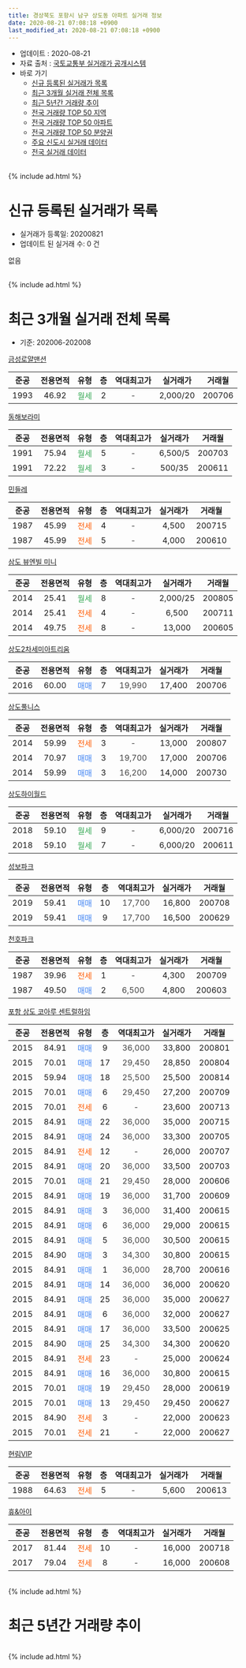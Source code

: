```yaml
---
title: 경상북도 포항시 남구 상도동 아파트 실거래 정보
date: 2020-08-21 07:08:18 +0900
last_modified_at: 2020-08-21 07:08:18 +0900
---
```


* 업데이트 : 2020-08-21
* 자료 출처 : [국토교통부 실거래가 공개시스템](http://rt.molit.go.kr)
* 바로 가기
    * [신규 등록된 실거래가 목록](#신규-등록된-실거래가-목록)
    * [최근 3개월 실거래 전체 목록](#최근-3개월-실거래-전체-목록)
    * [최근 5년간 거래량 추이](#최근-5년간-거래량-추이)
    * [전국 거래량 TOP 50 지역](https://inasie.github.io/apt-trade-info/최근-3개월-전국에서-가장-거래가-많이-발생한-지역)
    * [전국 거래량 TOP 50 아파트](https://inasie.github.io/apt-trade-info/최근-3개월-전국에서-가장-거래가-많이-발생한-아파트)
    * [전국 거래량 TOP 50 분양권](https://inasie.github.io/apt-trade-info/최근-3개월-전국에서-가장-거래가-많이-발생한-분양권)
    * [주요 신도시 실거래 데이터](https://inasie.github.io/apt-trade-info/주요-신도시)
    * [전국 실거래 데이터](https://inasie.github.io/apt-trade-info/전국)
<br>
{% include ad.html %}
<br>

# 신규 등록된 실거래가 목록
* 실거래가 등록일: 20200821
* 업데이트 된 실거래 수: 0 건

없음

<br>
{% include ad.html %}
<br>

# 최근 3개월 실거래 전체 목록
* 기준: 202006-202008


[금성로얄맨션](https://search.naver.com/search.naver?query=%EA%B2%BD%EC%83%81%EB%B6%81%EB%8F%84+%ED%8F%AC%ED%95%AD%EC%8B%9C+%EB%82%A8%EA%B5%AC+%EC%83%81%EB%8F%84%EB%8F%99+%EA%B8%88%EC%84%B1%EB%A1%9C%EC%96%84%EB%A7%A8%EC%85%98)

|준공|전용면적|유형|층|역대최고가|실거래가|거래월|
|:---:|:---:|:---:|:---:|:---:|:---:|:---:|
|1993|46.92|<span style="color:#34a853">월세</span>|2|<span style="color:#444444">-</span>|2,000/20|200706|

[동해보라미](https://search.naver.com/search.naver?query=%EA%B2%BD%EC%83%81%EB%B6%81%EB%8F%84+%ED%8F%AC%ED%95%AD%EC%8B%9C+%EB%82%A8%EA%B5%AC+%EC%83%81%EB%8F%84%EB%8F%99+%EB%8F%99%ED%95%B4%EB%B3%B4%EB%9D%BC%EB%AF%B8)

|준공|전용면적|유형|층|역대최고가|실거래가|거래월|
|:---:|:---:|:---:|:---:|:---:|:---:|:---:|
|1991|75.94|<span style="color:#34a853">월세</span>|5|<span style="color:#444444">-</span>|6,500/5|200703|
|1991|72.22|<span style="color:#34a853">월세</span>|3|<span style="color:#444444">-</span>|500/35|200611|

[민들레](https://search.naver.com/search.naver?query=%EA%B2%BD%EC%83%81%EB%B6%81%EB%8F%84+%ED%8F%AC%ED%95%AD%EC%8B%9C+%EB%82%A8%EA%B5%AC+%EC%83%81%EB%8F%84%EB%8F%99+%EB%AF%BC%EB%93%A4%EB%A0%88)

|준공|전용면적|유형|층|역대최고가|실거래가|거래월|
|:---:|:---:|:---:|:---:|:---:|:---:|:---:|
|1987|45.99|<span style="color:#ff5a00">전세</span>|4|<span style="color:#444444">-</span>|4,500|200715|
|1987|45.99|<span style="color:#ff5a00">전세</span>|5|<span style="color:#444444">-</span>|4,000|200610|

[삼도 뷰엔빌 미니](https://search.naver.com/search.naver?query=%EA%B2%BD%EC%83%81%EB%B6%81%EB%8F%84+%ED%8F%AC%ED%95%AD%EC%8B%9C+%EB%82%A8%EA%B5%AC+%EC%83%81%EB%8F%84%EB%8F%99+%EC%82%BC%EB%8F%84+%EB%B7%B0%EC%97%94%EB%B9%8C+%EB%AF%B8%EB%8B%88)

|준공|전용면적|유형|층|역대최고가|실거래가|거래월|
|:---:|:---:|:---:|:---:|:---:|:---:|:---:|
|2014|25.41|<span style="color:#34a853">월세</span>|8|<span style="color:#444444">-</span>|2,000/25|200805|
|2014|25.41|<span style="color:#ff5a00">전세</span>|4|<span style="color:#444444">-</span>|6,500|200711|
|2014|49.75|<span style="color:#ff5a00">전세</span>|8|<span style="color:#444444">-</span>|13,000|200605|

[상도2차세미아트리움](https://search.naver.com/search.naver?query=%EA%B2%BD%EC%83%81%EB%B6%81%EB%8F%84+%ED%8F%AC%ED%95%AD%EC%8B%9C+%EB%82%A8%EA%B5%AC+%EC%83%81%EB%8F%84%EB%8F%99+%EC%83%81%EB%8F%842%EC%B0%A8%EC%84%B8%EB%AF%B8%EC%95%84%ED%8A%B8%EB%A6%AC%EC%9B%80)

|준공|전용면적|유형|층|역대최고가|실거래가|거래월|
|:---:|:---:|:---:|:---:|:---:|:---:|:---:|
|2016|60.00|<span style="color:#4285f3">매매</span>|7|<span style="color:#444444">19,990</span>|17,400|200706|

[상도풀니스](https://search.naver.com/search.naver?query=%EA%B2%BD%EC%83%81%EB%B6%81%EB%8F%84+%ED%8F%AC%ED%95%AD%EC%8B%9C+%EB%82%A8%EA%B5%AC+%EC%83%81%EB%8F%84%EB%8F%99+%EC%83%81%EB%8F%84%ED%92%80%EB%8B%88%EC%8A%A4)

|준공|전용면적|유형|층|역대최고가|실거래가|거래월|
|:---:|:---:|:---:|:---:|:---:|:---:|:---:|
|2014|59.99|<span style="color:#ff5a00">전세</span>|3|<span style="color:#444444">-</span>|13,000|200807|
|2014|70.97|<span style="color:#4285f3">매매</span>|3|<span style="color:#444444">19,700</span>|17,000|200706|
|2014|59.99|<span style="color:#4285f3">매매</span>|3|<span style="color:#444444">16,200</span>|14,000|200730|

[상도하이월드](https://search.naver.com/search.naver?query=%EA%B2%BD%EC%83%81%EB%B6%81%EB%8F%84+%ED%8F%AC%ED%95%AD%EC%8B%9C+%EB%82%A8%EA%B5%AC+%EC%83%81%EB%8F%84%EB%8F%99+%EC%83%81%EB%8F%84%ED%95%98%EC%9D%B4%EC%9B%94%EB%93%9C)

|준공|전용면적|유형|층|역대최고가|실거래가|거래월|
|:---:|:---:|:---:|:---:|:---:|:---:|:---:|
|2018|59.10|<span style="color:#34a853">월세</span>|9|<span style="color:#444444">-</span>|6,000/20|200716|
|2018|59.10|<span style="color:#34a853">월세</span>|7|<span style="color:#444444">-</span>|6,000/20|200611|

[성보파크](https://search.naver.com/search.naver?query=%EA%B2%BD%EC%83%81%EB%B6%81%EB%8F%84+%ED%8F%AC%ED%95%AD%EC%8B%9C+%EB%82%A8%EA%B5%AC+%EC%83%81%EB%8F%84%EB%8F%99+%EC%84%B1%EB%B3%B4%ED%8C%8C%ED%81%AC)

|준공|전용면적|유형|층|역대최고가|실거래가|거래월|
|:---:|:---:|:---:|:---:|:---:|:---:|:---:|
|2019|59.41|<span style="color:#4285f3">매매</span>|10|<span style="color:#444444">17,700</span>|16,800|200708|
|2019|59.41|<span style="color:#4285f3">매매</span>|9|<span style="color:#444444">17,700</span>|16,500|200629|

[천호파크](https://search.naver.com/search.naver?query=%EA%B2%BD%EC%83%81%EB%B6%81%EB%8F%84+%ED%8F%AC%ED%95%AD%EC%8B%9C+%EB%82%A8%EA%B5%AC+%EC%83%81%EB%8F%84%EB%8F%99+%EC%B2%9C%ED%98%B8%ED%8C%8C%ED%81%AC)

|준공|전용면적|유형|층|역대최고가|실거래가|거래월|
|:---:|:---:|:---:|:---:|:---:|:---:|:---:|
|1987|39.96|<span style="color:#ff5a00">전세</span>|1|<span style="color:#444444">-</span>|4,300|200709|
|1987|49.50|<span style="color:#4285f3">매매</span>|2|<span style="color:#444444">6,500</span>|4,800|200603|

[포항 상도 코아루 센트럴하임](https://search.naver.com/search.naver?query=%EA%B2%BD%EC%83%81%EB%B6%81%EB%8F%84+%ED%8F%AC%ED%95%AD%EC%8B%9C+%EB%82%A8%EA%B5%AC+%EC%83%81%EB%8F%84%EB%8F%99+%ED%8F%AC%ED%95%AD+%EC%83%81%EB%8F%84+%EC%BD%94%EC%95%84%EB%A3%A8+%EC%84%BC%ED%8A%B8%EB%9F%B4%ED%95%98%EC%9E%84)

|준공|전용면적|유형|층|역대최고가|실거래가|거래월|
|:---:|:---:|:---:|:---:|:---:|:---:|:---:|
|2015|84.91|<span style="color:#4285f3">매매</span>|9|<span style="color:#444444">36,000</span>|33,800|200801|
|2015|70.01|<span style="color:#4285f3">매매</span>|17|<span style="color:#444444">29,450</span>|28,850|200804|
|2015|59.94|<span style="color:#4285f3">매매</span>|18|<span style="color:#444444">25,500</span>|25,500|200814|
|2015|70.01|<span style="color:#4285f3">매매</span>|6|<span style="color:#444444">29,450</span>|27,200|200709|
|2015|70.01|<span style="color:#ff5a00">전세</span>|6|<span style="color:#444444">-</span>|23,600|200713|
|2015|84.91|<span style="color:#4285f3">매매</span>|22|<span style="color:#444444">36,000</span>|35,000|200715|
|2015|84.91|<span style="color:#4285f3">매매</span>|24|<span style="color:#444444">36,000</span>|33,300|200705|
|2015|84.91|<span style="color:#ff5a00">전세</span>|12|<span style="color:#444444">-</span>|26,000|200707|
|2015|84.91|<span style="color:#4285f3">매매</span>|20|<span style="color:#444444">36,000</span>|33,500|200703|
|2015|70.01|<span style="color:#4285f3">매매</span>|21|<span style="color:#444444">29,450</span>|28,000|200606|
|2015|84.91|<span style="color:#4285f3">매매</span>|19|<span style="color:#444444">36,000</span>|31,700|200609|
|2015|84.91|<span style="color:#4285f3">매매</span>|3|<span style="color:#444444">36,000</span>|31,400|200615|
|2015|84.91|<span style="color:#4285f3">매매</span>|6|<span style="color:#444444">36,000</span>|29,000|200615|
|2015|84.91|<span style="color:#4285f3">매매</span>|5|<span style="color:#444444">36,000</span>|30,500|200615|
|2015|84.90|<span style="color:#4285f3">매매</span>|3|<span style="color:#444444">34,300</span>|30,800|200615|
|2015|84.91|<span style="color:#4285f3">매매</span>|1|<span style="color:#444444">36,000</span>|28,700|200616|
|2015|84.91|<span style="color:#4285f3">매매</span>|14|<span style="color:#444444">36,000</span>|36,000|200620|
|2015|84.91|<span style="color:#4285f3">매매</span>|25|<span style="color:#444444">36,000</span>|35,000|200627|
|2015|84.91|<span style="color:#4285f3">매매</span>|6|<span style="color:#444444">36,000</span>|32,000|200627|
|2015|84.91|<span style="color:#4285f3">매매</span>|17|<span style="color:#444444">36,000</span>|33,500|200625|
|2015|84.90|<span style="color:#4285f3">매매</span>|25|<span style="color:#444444">34,300</span>|34,300|200620|
|2015|84.91|<span style="color:#ff5a00">전세</span>|23|<span style="color:#444444">-</span>|25,000|200624|
|2015|84.91|<span style="color:#4285f3">매매</span>|16|<span style="color:#444444">36,000</span>|30,800|200615|
|2015|70.01|<span style="color:#4285f3">매매</span>|19|<span style="color:#444444">29,450</span>|28,000|200619|
|2015|70.01|<span style="color:#4285f3">매매</span>|13|<span style="color:#444444">29,450</span>|29,450|200627|
|2015|84.90|<span style="color:#ff5a00">전세</span>|3|<span style="color:#444444">-</span>|22,000|200623|
|2015|70.01|<span style="color:#ff5a00">전세</span>|21|<span style="color:#444444">-</span>|22,000|200627|


<script async src="//pagead2.googlesyndication.com/pagead/js/adsbygoogle.js"></script>
<!-- 기본 -->
<ins class="adsbygoogle"
     style="display:block"
     data-ad-client="ca-pub-2446590836940007"
     data-ad-slot="1659523306"
     data-ad-format="auto"
     data-full-width-responsive="true"></ins>
<script>
(adsbygoogle = window.adsbygoogle || []).push({});
</script>


[현림VIP](https://search.naver.com/search.naver?query=%EA%B2%BD%EC%83%81%EB%B6%81%EB%8F%84+%ED%8F%AC%ED%95%AD%EC%8B%9C+%EB%82%A8%EA%B5%AC+%EC%83%81%EB%8F%84%EB%8F%99+%ED%98%84%EB%A6%BCVIP)

|준공|전용면적|유형|층|역대최고가|실거래가|거래월|
|:---:|:---:|:---:|:---:|:---:|:---:|:---:|
|1988|64.63|<span style="color:#ff5a00">전세</span>|5|<span style="color:#444444">-</span>|5,600|200613|

[휴&아이](https://search.naver.com/search.naver?query=%EA%B2%BD%EC%83%81%EB%B6%81%EB%8F%84+%ED%8F%AC%ED%95%AD%EC%8B%9C+%EB%82%A8%EA%B5%AC+%EC%83%81%EB%8F%84%EB%8F%99+%ED%9C%B4%26%EC%95%84%EC%9D%B4)

|준공|전용면적|유형|층|역대최고가|실거래가|거래월|
|:---:|:---:|:---:|:---:|:---:|:---:|:---:|
|2017|81.44|<span style="color:#ff5a00">전세</span>|10|<span style="color:#444444">-</span>|16,000|200718|
|2017|79.04|<span style="color:#ff5a00">전세</span>|8|<span style="color:#444444">-</span>|16,000|200608|


<br>
{% include ad.html %}
<br>

# 최근 5년간 거래량 추이


<div style="width:100%;">
    <canvas id="deal_progress" height="200"></canvas>
</div>

<script>
new Chart(document.getElementById("deal_progress"), {
    type: 'line',
    data: {
        labels: ['201508','201509','201510','201511','201512','201601','201602','201603','201604','201605','201606','201607','201608','201609','201610','201611','201612','201701','201702','201703','201704','201705','201706','201707','201708','201709','201710','201711','201712','201801','201802','201803','201804','201805','201806','201807','201808','201809','201810','201811','201812','201901','201902','201903','201904','201905','201906','201907','201908','201909','201910','201911','201912','202001','202002','202003','202004','202005','202006','202007','202008'],
        datasets: [{
            label: '매매',
            pointRadius: 1,
            data: [2, 6, 3, 2, 3, 6, 2, 4, 7, 6, 7, 4, 4, 3, 2, 4, 4, 2, 5, 7, 10, 3, 9, 7, 3, 7, 14, 7, 5, 8, 2, 3, 3, 1, 4, 7, 4, 9, 8, 7, 9, 8, 8, 21, 6, 13, 7, 12, 8, 18, 18, 20, 19, 12, 7, 11, 5, 10, 17, 8, 3],
            borderColor: "rgba(255, 201, 14, 1)",
            backgroundColor: "rgba(255, 201, 14, 0.5)",
            fill: false,
            lineTension: 0
        },{
            label: '전월세',
            pointRadius: 1,
            data: [7, 0, 4, 1, 1, 1, 6, 0, 3, 1, 2, 2, 3, 0, 0, 2, 1, 3, 1, 2, 3, 5, 4, 7, 5, 9, 6, 5, 8, 7, 2, 4, 4, 5, 1, 4, 4, 6, 5, 6, 8, 9, 3, 9, 6, 4, 8, 11, 12, 9, 13, 20, 11, 10, 9, 9, 5, 3, 9, 9, 2],
            borderColor: "rgba(0, 141, 185, 1)",
            backgroundColor: "rgba(0, 141, 185, 0.5)",
            fill: false,
            lineTension: 0
        }
        ]
    },
    options: {
        responsive: true,
        title: {
            display: false
        },
        tooltips: {
            mode: 'index',
            intersect: false
        },
        hover: {
            mode: 'nearest',
            intersect: true
        },
        scales: {
            xAxes: [{
                display: true,
                scaleLabel: {
                    display: true,
                    labelString: '년/월'
                }
            }],
            yAxes: [{
                display: true,
                ticks: {
                    suggestedMin: 0,
                },
                scaleLabel: {
                    display: true,
                    labelString: '실거래 수'
                }
            }]
        }
    }
});

</script>


<br>
{% include ad.html %}
<br>

